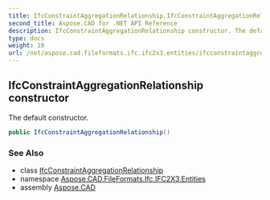 ```yaml
---
title: IfcConstraintAggregationRelationship.IfcConstraintAggregationRelationship
second_title: Aspose.CAD for .NET API Reference
description: IfcConstraintAggregationRelationship constructor. The default constructor
type: docs
weight: 10
url: /net/aspose.cad.fileformats.ifc.ifc2x3.entities/ifcconstraintaggregationrelationship/ifcconstraintaggregationrelationship/
---
```

## IfcConstraintAggregationRelationship constructor

The default constructor.

```csharp
public IfcConstraintAggregationRelationship()
```

### See Also

* class [IfcConstraintAggregationRelationship](../)
* namespace [Aspose.CAD.FileFormats.Ifc.IFC2X3.Entities](../../ifcconstraintaggregationrelationship/)
* assembly [Aspose.CAD](../../../)



